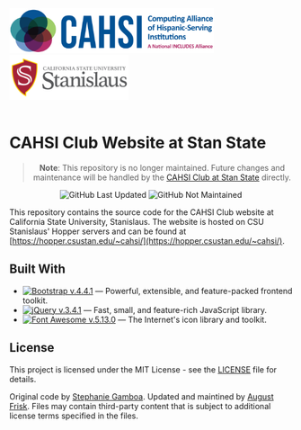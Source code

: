 <div>
<img src=".github/images/cahsi-logo.png" height="80px" alt="CAHSI Logo." />&nbsp;<picture>
  <source
    srcset=".github/images/stan-state_formal_full.png"
    media="(prefers-color-scheme: light), (prefers-color-scheme: no-preference)"
  />
  <source
    srcset=".github/images/stan-state_formal_white.png"
    media="(prefers-color-scheme: dark)"
  />
  <img src=".github/images/stan-state_formal_full.png" height="80px" alt="California State University, Stanislaus Logo." />
</picture>
</div>
<br />

# CAHSI Club Website at Stan State

<div align="center">

> **Note**: This repository is no longer maintained. Future changes and maintenance will be handled by the [CAHSI Club at Stan State](https://hopper.csustan.edu/~cahsi/) directly.

![GitHub Last Updated](https://img.shields.io/badge/October_2021-critical?label=Last%20Updated&style=flat-square)
![GitHub Not Maintained](https://img.shields.io/badge/Not_Maintained-critical?label=Status&style=flat-square)

</div>

This repository contains the source code for the CAHSI Club website at California State University, Stanislaus. The website is hosted on CSU Stanislaus' Hopper servers and can be found at [https://hopper.csustan.edu/~cahsi/](https://hopper.csustan.edu/~cahsi/).

## Built With
* [![Bootstrap v.4.4.1](https://img.shields.io/badge/v.4.4.1-563D7C?&label=Bootstrap&labelColor=141414&logo=bootstrap&style=flat-square)](https://getbootstrap.com/docs/4.4/getting-started/introduction/) — Powerful, extensible, and feature-packed frontend toolkit.
* [![jQuery v.3.4.1](https://img.shields.io/badge/v.3.4.1-0769AD?&label=jQuery&labelColor=141414&logo=jquery&logoColor=0768AD&style=flat-square)](https://jquery.com/) — Fast, small, and feature-rich JavaScript library.
* [![Font Awesome v.5.13.0](https://img.shields.io/badge/v.5.13.0-339AF0?&label=Font%20Awesome&labelColor=141414&logo=font%20awesome&style=flat-square)](https://fontawesome.com/) — The Internet's icon library and toolkit.

## License
This project is licensed under the MIT License - see the [LICENSE](LICENSE) file for details.

Original code by [Stephanie Gamboa](https://github.com/sgamboa01).
Updated and maintined by [August Frisk](https://github.com/4N0NYM0U5MY7H).
Files may contain third-party content that is subject to additional license terms specified in the files.